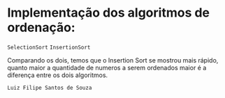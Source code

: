 # Implementação dos algoritmos de ordenação:

`SelectionSort`
`InsertionSort`

Comparando os dois, temos que o Insertion Sort se mostrou mais rápido, quanto maior a quantidade de numeros a serem ordenados maior é a diferença entre os dois algoritmos.

`Luiz Filipe Santos de Souza`

